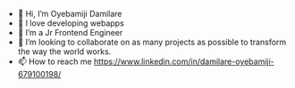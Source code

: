 - 👋 Hi, I’m Oyebamiji Damilare
- 👀 I love developing webapps
- 🌱 I’m a Jr Frontend Engineer
- 💞️ I’m looking to collaborate on as many projects as possible to transform the way the world works.
- 📫 How to reach me https://www.linkedin.com/in/damilare-oyebamiji-679100198/

<!---
Dhrey07/Dhrey07 is a ✨ special ✨ repository because its `README.md` (this file) appears on your GitHub profile.
You can click the Preview link to take a look at your changes.
--->
